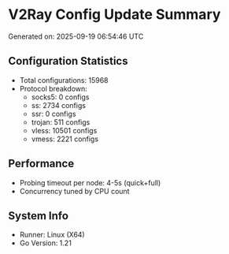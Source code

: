 # V2Ray Config Update Summary
Generated on: 2025-09-19 06:54:46 UTC

## Configuration Statistics
- Total configurations: 15968
- Protocol breakdown:
  - socks5: 0 configs
  - ss: 2734 configs
  - ssr: 0 configs
  - trojan: 511 configs
  - vless: 10501 configs
  - vmess: 2221 configs

## Performance
- Probing timeout per node: 4-5s (quick+full)
- Concurrency tuned by CPU count

## System Info
- Runner: Linux (X64)
- Go Version: 1.21
